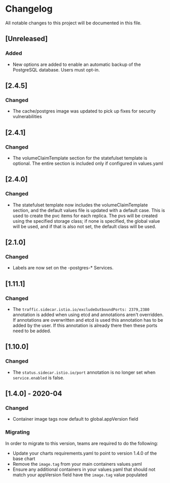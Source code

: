 # Changelog
All notable changes to this project will be documented in this file.

## [Unreleased]
### Added
- New options are added to enable an automatic backup of the PostgreSQL database. Users must opt-in.

## [2.4.5]
### Changed
- The cache/postgres image was updated to pick up fixes for security vulnerabilities

## [2.4.1]
### Changed
- The volumeClaimTemplate section for the statefulset template is optional. The entire section is included only if configured in values.yaml

## [2.4.0]
### Changed
- The statefulset template now includes the volumeClaimTemplate section, and the default values file is updated with a default case. This is used to create the pvc items for each replica. The pvs will be created using the specified storage class; if none is specified, the global value will be used, and if that is also not set, the default class will be used. 

## [2.1.0]
### Changed
- Labels are now set on the -postgres-* Services.

## [1.11.1]
### Changed
- The `traffic.sidecar.istio.io/excludeOutboundPorts: 2379,2380` annotation is
  added when using etcd and annotations aren't overridden. If annotations are
  overwritten and etcd is used this annotation has to be added by the user.
  If this annotation is already there then these ports need to be added.

## [1.10.0]
### Changed
- The `status.sidecar.istio.io/port` annotation is no longer set when `service.enabled` is false.

## [1.4.0] - 2020-04
### Changed
- Container image tags now default to global.appVersion field

### Migrating
In order to migrate to this version, teams are required to do the following:
- Update your charts requirements.yaml to point to version 1.4.0 of the base chart
- Remove the `image.tag` from your main containers values.yaml
- Ensure any additional containers in your values.yaml that should not match your appVersion field have the `image.tag` value populated
